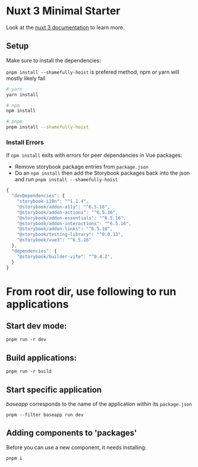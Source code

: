 # Nuxt 3 Minimal Starter

Look at the [nuxt 3 documentation](https://v3.nuxtjs.org) to learn more.

## Setup

Make sure to install the dependencies:

`pnpm install --shamefully-hoist` is prefered method, npm or yarn will mostly likely fail

```bash
# yarn
yarn install

# npm
npm install

# pnpm
pnpm install --shamefully-hoist
```


### Install Errors

If `npm install` exits with errors for peer dependancies in Vue packages:

- Remove storybook package entries from `package.json`
- Do an `npm install` then add the Storybook packages back into the json and run `pnpm install --shamefully-hoist`

```javascript
{
  "devDependencies": {
    "storybook-i18n": "^1.1.4",
    "@storybook/addon-a11y": "^6.5.16",
    "@storybook/addon-actions": "^6.5.16",
    "@storybook/addon-essentials": "^6.5.16",
    "@storybook/addon-interactions": "^6.5.16",
    "@storybook/addon-links": "^6.5.16",
    "@storybook/testing-library": "^0.0.13",
    "@storybook/vue3": "^6.5.16"
  },
  "dependencies": {
    "@storybook/builder-vite": "^0.4.2",
  }
}
```

# From root dir, use following to run applications

## Start dev mode:

```shell
pnpm run -r dev
```

## Build applications:

```shell
pnpm run -r build
```

## Start specific application

*baseapp* corresponds to the name of the application within its `package.json`

```shell
pnpm --filter baseapp run dev
```

## Adding components to 'packages'

Before you can use a new component, it needs installing:

```shell
pnpm i
```
